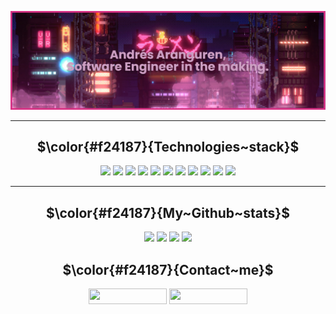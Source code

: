 
<!-- [![Andres' GitHub stats](https://github-readme-stats.vercel.app/api?username=afarangurens&hide=prs&count_private=true&show_icons=true&theme=radical)](https://github.com/afarangurens/github-readme-stats)

[![Top Langs](https://github-readme-stats.vercel.app/api/top-langs/?username=afarangurens&langs_count=5&layout=compact)](https://github.com/afarangurens/github-readme-stats)
-->
<p align="center">
	<img src="https://github.com/afarangurens/afarangurens/blob/main/Banner/banner.png">
	<!-- Background image taken from: https://www.artstation.com/artwork/5XeK8z -->
</p>

<hr>

<h2 align="center"> $\color{#f24187}{Technologies~stack}$ </h2>
<p align="center">
	<img src="https://img.shields.io/badge/-Python-f24187?style=flat-square&logo=python"/>
	<img src="https://img.shields.io/badge/-Django-f24187?style=flat-square&logo=django"/>
	<img src="https://img.shields.io/badge/-JavaScript-f24187?style=flat-square&logo=javascript"/>
	<img src="https://img.shields.io/badge/-ReactJS-f24187?style=flat-square&logo=react"/>
	<img src="https://img.shields.io/badge/-Java-f24187?style=flat-square&logo=java"/>
	<img src="https://img.shields.io/badge/-SpringBoot-f24187?style=flat-square&logo=springboot"/>
	<img src="https://img.shields.io/badge/-MongoDB-f24187?style=flat-square&logo=mongodb"/>
	<img src="https://img.shields.io/badge/-MySQL-f24187?style=flat-square&logo=mysql"/>
	<img src="https://img.shields.io/badge/-PostgreSQL-f24187?style=flat-square&logo=postgresql"/>
	<img src="https://img.shields.io/badge/-Git-f24187?style=flat-square&logo=git"/>
	<img src="https://img.shields.io/badge/-GitHub-f24187?style=flat-square&logo=github"/>
</p>

<hr>


<h2 align="center"> $\color{#f24187}{My~Github~stats}$ </h2>
<p align="center">
	<img src="https://github-readme-stats.vercel.app/api?username=afarangurens&hide=prs&count_private=true&show_icons=true&theme=radical"> 
	<img src="https://github-readme-stats.vercel.app/api/top-langs/?username=afarangurens&langs_count=5&theme=radical&hide=cython">
	<img src="https://github-readme-streak-stats.herokuapp.com/?user=afarangurens&show_icons=true&locale=en&layout=compact&theme=radical&line_height=0"/>
	<img src="https://activity-graph.herokuapp.com/graph?username=afarangurens&theme=redical">
</p> 


<h2 align="center"> $\color{#f24187}{Contact~me}$ </h2>
<p align="center">
	<a href="mailto: afarangurens@unal.edu.co" target="blank"><img align="center" src="https://img.shields.io/badge/-afarangurens-c14438?style=flat-square&logo=Gmail&logoColor=white&link=mailto:afarangurens@unal.edu.co" alt="" height="25" width="125" /></a>
	<a href="https://www.linkedin.com/in/andres-aranguren-silva/" target="blank"><img align="center" src="https://img.shields.io/badge/-afarangurens-blue?style=flat-square&logo=Linkedin&logoColor=white&link=https://www.linkedin.com/in/andres-aranguren-silva" alt="" height="25" width="125" /></a>
</p>
